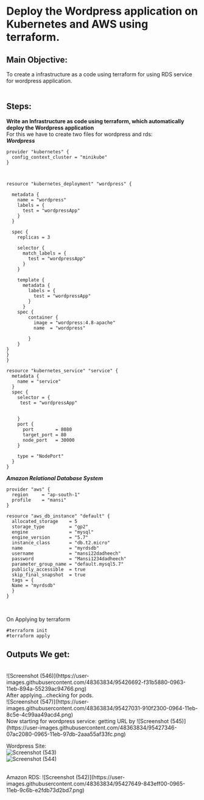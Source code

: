 # Deploy the Wordpress application on Kubernetes and AWS using terraform.

## Main Objective: 
To create a infrastructure as a code using terraform for using RDS service for wordpress application.<br/><br/>
## Steps:
**Write an Infrastructure as code using terraform, which automatically deploy the Wordpress application**
<br/>
For this we have to create two files for wordpress and rds:
<br/>
***Wordpress***
<br/>
```
provider "kubernetes" {
  config_context_cluster = "minikube"
}



resource "kubernetes_deployment" "wordpress" {
 
  metadata {
    name = "wordpress"
    labels = {
      test = "wordpressApp"
    }
  }

  spec {
    replicas = 3

    selector {
      match_labels = {
        test = "wordpressApp"
      }
    }

    template {
      metadata {
        labels = {
          test = "wordpressApp"
        }
      }
    spec {
        container {
          image = "wordpress:4.8-apache"
          name  = "wordpress"
          
        }
    }
}
}
}

resource "kubernetes_service" "service" {
  metadata {
    name = "service"
  }
  spec {
    selector = {
	 test = "wordpressApp"
      
      
    }
    port {
      port        = 8080
      target_port = 80
      node_port   = 30000
    }

    type = "NodePort"
  }
}

```
***Amazon Relational Database System***
<br/>
```
provider "aws" {
  region     = "ap-south-1"
  profile    = "mansi"
}

resource "aws_db_instance" "default" {
  allocated_storage    = 5
  storage_type         = "gp2"
  engine               = "mysql"
  engine_version       = "5.7"
  instance_class       = "db.t2.micro"
  name                 = "myrdsdb"
  username             = "mansi22dadheech"
  password             = "Mansi1234dadheech"
  parameter_group_name = "default.mysql5.7"
  publicly_accessible  = true
  skip_final_snapshot  = true
  tags = {
  Name = "myrdsdb"
  }
}
```
<br/>

On Applying by terraform
<br/>
```
#terraform init
#terraform apply
```

## Outputs We get:
<br/>
![Screenshot (546)](https://user-images.githubusercontent.com/48363834/95426692-f31b5880-0963-11eb-894a-55239ac94766.png)
<br/>
After applying...checking for pods.<br/>
![Screenshot (547)](https://user-images.githubusercontent.com/48363834/95427031-910f2300-0964-11eb-8c5e-4c99aa49acd4.png)
<br/>
Now starting for wordpress service:
getting URL by
![Screenshot (545)](https://user-images.githubusercontent.com/48363834/95427346-07ac2080-0965-11eb-97db-2aaa55af33fc.png)
<br/>

Wordpress Site:
<br/>
![Screenshot (543)](https://user-images.githubusercontent.com/48363834/95427533-58bc1480-0965-11eb-863d-57540b672c9f.png)<br>
![Screenshot (544)](https://user-images.githubusercontent.com/48363834/95427541-5b1e6e80-0965-11eb-83c7-6cfe92958b0a.png)

<br/>
Amazon RDS:
![Screenshot (542)](https://user-images.githubusercontent.com/48363834/95427649-843eff00-0965-11eb-9c6b-e2fdb73d2bd7.png)


